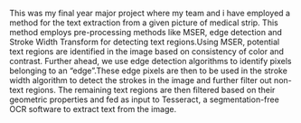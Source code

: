 This was my final year major project where my team and i have employed a method for the text
extraction from a given picture of medical strip. This method employs pre-processing methods like MSER, edge detection and Stroke
Width Transform for detecting text regions.Using MSER, potential text regions are identified in the image based on consistency of color
and contrast. Further ahead, we use edge detection algorithms to identify pixels belonging to an “edge”.These edge pixels are then to be
used in the stroke width algorithm to detect the strokes in the image and further filter out non-text regions. The remaining text regions
are then filtered based on their geometric properties and fed as input to Tesseract, a segmentation-free OCR software to extract text from
the image.
